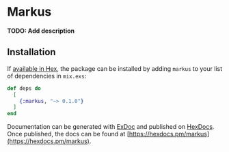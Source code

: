 # Markus

**TODO: Add description**

## Installation

If [available in Hex](https://hex.pm/docs/publish), the package can be installed
by adding `markus` to your list of dependencies in `mix.exs`:

```elixir
def deps do
  [
    {:markus, "~> 0.1.0"}
  ]
end
```

Documentation can be generated with [ExDoc](https://github.com/elixir-lang/ex_doc)
and published on [HexDocs](https://hexdocs.pm). Once published, the docs can
be found at [https://hexdocs.pm/markus](https://hexdocs.pm/markus).

